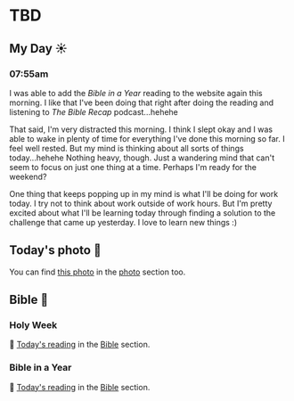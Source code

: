 # TBD

## My Day ☀️

### 07:55am

I was able to add the *Bible in a Year* reading to the website again this morning. I like that I've been doing that right after doing the reading and listening to *The Bible Recap* podcast...hehehe

That said, I'm very distracted this morning. I think I slept okay and I was able to wake in plenty of time for everything I've done this morning so far. I feel well rested. But my mind is thinking about all sorts of things today...hehehe Nothing heavy, though. Just a wandering mind that can't seem to focus on just one thing at a time. Perhaps I'm ready for the weekend?

One thing that keeps popping up in my mind is what I'll be doing for work today. I try not to think about work outside of work hours. But I'm pretty excited about what I'll be learning today through finding a solution to the challenge that came up yesterday. I love to learn new things :)



## Today's photo 📸

<!--@include: @/photos/photo-a-day/2025/04/17.md{3,}-->

You can find [this photo](/photos/photo-a-day/2025/04/17) in the [photo](/photos/) section too.

## Bible 📖

### Holy Week

📖 [Today's reading](/bible/plans/holy-week-easter/6) in the [Bible](/bible/) section.

### Bible in a Year

📖 [Today's reading](/bible/plans/bible-in-a-year/04/18) in the [Bible](/bible/) section.